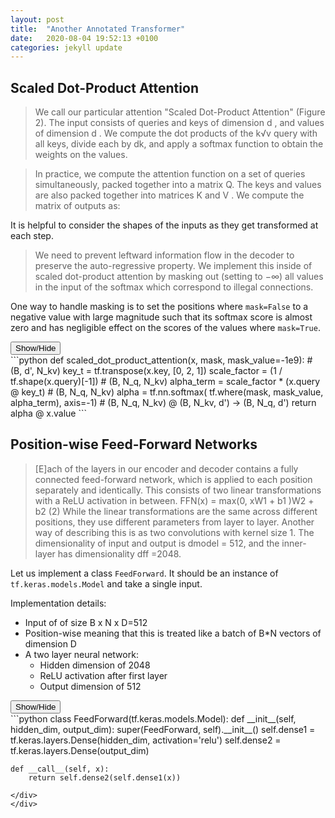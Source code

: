 ```yaml
---
layout: post
title:  "Another Annotated Transformer"
date:   2020-08-04 19:52:13 +0100
categories: jekyll update
---
```

## Scaled Dot-Product Attention

>We call our particular attention "Scaled Dot-Product Attention" (Figure 2). The input consists of queries and keys of dimension d , and values of dimension d . We compute the dot products of the
k√v
query with all keys, divide each by dk, and apply a softmax function to obtain the weights on the
values.

>In practice, we compute the attention function on a set of queries simultaneously, packed together into a matrix Q. The keys and values are also packed together into matrices K and V . We compute the matrix of outputs as:

It is helpful to consider the shapes of the inputs as they get transformed at each step.

>We need to prevent leftward information flow in the decoder to preserve the auto-regressive property. We implement this inside of scaled dot-product attention by masking out (setting to −∞) all values in the input of the softmax which correspond to illegal connections.

One way to handle masking is to set the positions where `mask=False` to a negative value with large magnitude such that its softmax score is almost zero and has negligible effect on the scores of the values where `mask=True`.

<button markdown="0" class="collapse-scaled_dot_product_attention">
    Show/Hide
</button>
<div markdown="0" class="collapse-scaled_dot_product_attention">
<div markdown="1">
```python
    def scaled_dot_product_attention(x, mask, mask_value=-1e9):
        # (B, d', N_kv)
        key_t = tf.transpose(x.key, [0, 2, 1])
        scale_factor = (1 / tf.shape(x.query)[-1])
        # (B, N_q, N_kv)
        alpha_term = scale_factor * (x.query @ key_t)
        # (B, N_q, N_kv)
        alpha = tf.nn.softmax(
            tf.where(mask, mask_value, alpha_term), 
            axis=-1)
        # (B, N_q, N_kv) @ (B, N_kv, d') -> (B, N_q, d')
        return alpha @ x.value
```
</div>
</div>

## Position-wise Feed-Forward Networks

>[E]ach of the layers in our encoder and decoder contains a fully connected feed-forward network, which is applied to each position separately and identically. This consists of two linear transformations with a ReLU activation in between.
FFN(x) = max(0, xW1 + b1 )W2 + b2 (2)
While the linear transformations are the same across different positions, they use different parameters from layer to layer. Another way of describing this is as two convolutions with kernel size 1. The dimensionality of input and output is dmodel = 512, and the inner-layer has dimensionality dff =2048.

Let us implement a class `FeedForward`. It should be an instance of `tf.keras.models.Model` and take a single input.

Implementation details:
- Input of of size B x N x D=512
- Position-wise meaning that this is treated like a batch of B*N vectors of dimension D
- A two layer neural network:
    - Hidden dimension of 2048
    - ReLU activation after first layer
    - Output dimension of 512

<button class="collapse-FeedForward" markdown="0">
    Show/Hide
</button>
<div class="collapse-FeedForward" markdown="0">
<div markdown="1">
```python
class FeedForward(tf.keras.models.Model):
    def __init__(self, hidden_dim, output_dim):
        super(FeedForward, self).__init__()
        self.dense1 = tf.keras.layers.Dense(hidden_dim, activation='relu')
        self.dense2 = tf.keras.layers.Dense(output_dim)

    def __call__(self, x):
        return self.dense2(self.dense1(x))
```
</div>
</div>
